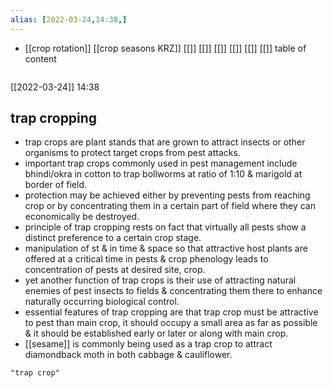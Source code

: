 ```yaml
---
alias: [2022-03-24,14:38,]
---
```

- [[crop rotation]] [[crop seasons KRZ]] [[]] [[]] [[]] [[]] [[]] [[]]
table of content
```toc
```

[[2022-03-24]] 14:38
## trap cropping
- trap crops are plant stands that are grown to attract insects or other organisms to protect target crops from pest attacks.
- important trap crops commonly used in pest management include bhindi/okra in cotton to trap bollworms at ratio of 1:10  & marigold at border of field.
- protection may be achieved either by preventing pests from reaching crop or by concentrating them in a certain part of field where they can economically be destroyed.
- principle of trap cropping rests on fact that virtually all pests show a distinct preference to a certain crop stage.
- manipulation of st & in time  & space so that attractive host plants are offered at a critical time in pests  & crop phenology leads to concentration of pests at desired site, crop.
- yet another function of trap crops is their use of attracting natural enemies of pest insects to fields  & concentrating them there to enhance naturally occurring biological control.
- essential features of trap cropping are that trap crop must be attractive to pest than main crop, it should occupy a small area as far as possible  & it should be established early or later or along with main crop.
- [[sesame]] is commonly being used as a trap crop to attract diamondback moth in both cabbage  & cauliflower.
```query
"trap crop"
```